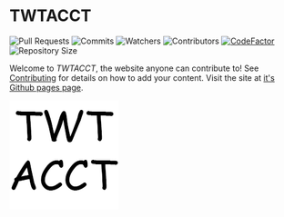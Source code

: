 # TWTACCT
![Pull Requests](https://img.shields.io/github/issues-pr-closed/forkiesassds/twtacct?color=LimeGreen) ![Commits](https://img.shields.io/github/commit-activity/m/forkiesassds/twtacct?color=Gainsboro&label=commits) ![Watchers](https://img.shields.io/github/watchers/forkiesassds/twtacct?color=DodgerBlue) ![Contributors](https://img.shields.io/github/contributors/forkiesassds/twtacct?color=Indigo)
[![CodeFactor](https://www.codefactor.io/repository/github/forkiesassds/twtacct/badge)](https://www.codefactor.io/repository/github/forkiesassds/twtacct) ![Repository Size](https://img.shields.io/github/languages/code-size/forkiesassds/TWTACCT?color=DarkRed&label=Repository%20size)

Welcome to *TWTACCT*, the website anyone can contribute to! See [Contributing](CONTRIBUTING.md) for details on how to add your content.
Visit the site at [it's Github pages page](https://forkiesassds.github.io/twtacct/).

![TWTACCT](media/android-chrome-192x192.png)
